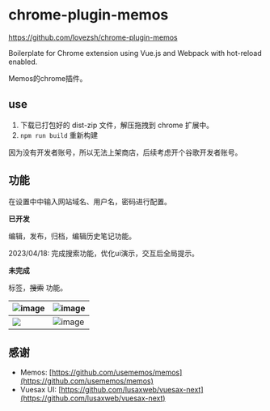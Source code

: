 # chrome-plugin-memos

https://github.com/lovezsh/chrome-plugin-memos

Boilerplate for Chrome extension using Vue.js and Webpack with hot-reload enabled.

Memos的chrome插件。

## use

1. 下载已打包好的 dist-zip 文件，解压拖拽到 chrome 扩展中。
2. `npm run build` 重新构建

因为没有开发者账号，所以无法上架商店，后续考虑开个谷歌开发者账号。

## 功能

在设置中中输入网站域名、用户名，密码进行配置。

**已开发**

编辑，发布，归档，编辑历史笔记功能。

2023/04/18: 完成搜索功能，优化ui演示，交互后全局提示。

**未完成**

标签，~~搜索~~ 功能。


| ![image](https://cdn.staticaly.com/gh/lovezsh/pic-cdn@main/image.1e8emruk0z34.webp) | ![image](https://cdn.staticaly.com/gh/lovezsh/pic-cdn@main/image.2n4hv0xp1380.webp) |
| ----------------------------------------------------------------------------------------------------------------- | ----------------------------------------------------------------------------------------------------------------- |
| ![](https://cdn.staticaly.com/gh/lovezsh/pic-cdn@main/image.7q6dvgj5gy8.png) |![image](https://cdn.staticaly.com/gh/lovezsh/pic-cdn@main/image.2y2quv02vq80.webp) |

## 感谢

- Memos: [https://github.com/usememos/memos](https://github.com/usememos/memos)
- Vuesax UI: [https://github.com/lusaxweb/vuesax-next](https://github.com/lusaxweb/vuesax-next)
